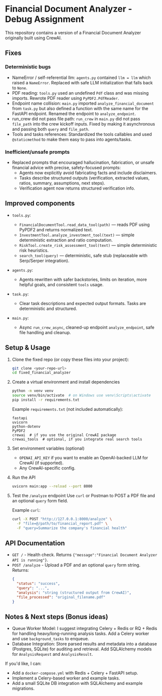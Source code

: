 # Financial Document Analyzer - Debug Assignment

This repository contains a version of a Financial Document Analyzer originally built using CrewAI.  

## Fixes

### Deterministic bugs
- NameError / self-referential llm: `agents.py` contained `llm = llm` which raised a `NameError`. Replaced with safe LLM initialization that falls back to `None`.
- PDF reading: `tools.py` used an undefined `Pdf` class and was missing imports. Rewrote PDF reader using `PyPDF2.PdfReader`.
- Endpoint name collision: `main.py` imported `analyze_financial_document` from `task.py` but also defined a function with the same name for the FastAPI endpoint. Renamed the endpoint to `analyze_endpoint`.
- run_crew did not pass file path: `run_crew` in `main.py` did not pass `file_path` into the crew kickoff inputs. Fixed by making it asynchronous and passing both `query` and `file_path`.
- Tools and tasks references: Standardized the tools callables and used `@staticmethod` to make them easy to pass into agents/tasks.

### Inefficient/unsafe prompts
- Replaced prompts that encouraged hallucination, fabrication, or unsafe financial advice with precise, safety-focused prompts:
  - Agents now explicitly avoid fabricating facts and include disclaimers.
  - Tasks describe structured outputs (verification, extracted values, ratios, summary, assumptions, next steps).
  - Verification agent now returns structured verification info.

## Improved components
- `tools.py`:
  - `FinancialDocumentTool.read_data_tool(path)` — reads PDF using PyPDF2 and returns normalized text.
  - `InvestmentTool.analyze_investment_tool(text)` — simple deterministic extraction and ratio computation.
  - `RiskTool.create_risk_assessment_tool(text)` — simple deterministic risk heuristics.
  - `search_tool(query)` — deterministic, safe stub (replaceable with Serp/Serper integration).

- `agents.py`:
  - Agents rewritten with safer backstories, limits on iteration, more helpful goals, and consistent `tools` usage.

- `task.py`:
  - Clear task descriptions and expected output formats. Tasks are deterministic and structured.

- `main.py`:
  - Async `run_crew_async`, cleaned-up endpoint `analyze_endpoint`, safe file handling and cleanup.

## Setup & Usage

1. Clone the fixed repo (or copy these files into your project):
   ```bash
   git clone <your-repo-url>
   cd fixed_financial_analyzer
   ```

2. Create a virtual environment and install dependencies
   ```bash
   python -m venv venv
   source venv/bin/activate  # on Windows use venv\Scripts\activate
   pip install -r requirements.txt
   ```
   Example `requirements.txt` (not included automatically):
   ```
   fastapi
   uvicorn
   python-dotenv
   PyPDF2
   crewai  # if you use the original CrewAI package
   crewai_tools  # optional, if you integrate real search tools
   ```

3. Set environment variables (optional)
   - `OPENAI_API_KEY` if you want to enable an OpenAI-backed LLM for CrewAI (if supported).
   - Any CrewAI-specific config.

4. Run the API
   ```bash
   uvicorn main:app --reload --port 8000
   ```

5. Test the `/analyze` endpoint
   Use `curl` or Postman to POST a PDF file and an optional `query` form field.

   Example `curl`:
   ```bash
   curl -X POST "http://127.0.0.1:8000/analyze" \
     -F "file=@/path/to/financial_report.pdf" \
     -F "query=Summarize the company's financial health"
   ```

## API Documentation

- `GET /` - Health check. Returns `{"message":"Financial Document Analyzer API is running"}`.
- `POST /analyze` - Upload a PDF and an optional `query` form string. Returns:
  ```json
  {
    "status": "success",
    "query": "...",
    "analysis": "string (structured output from CrewAI)",
    "file_processed": "original_filename.pdf"
  }
  ```

## Notes & Next steps (Bonus ideas)

- Queue Worker Model: I suggest integrating Celery + Redis or RQ + Redis for handling heavy/long-running analysis tasks. Add a Celery worker and use `background_tasks` to enqueue.
- Database Integration: Store parsed results and metadata into a database (Postgres, SQLite) for auditing and retrieval. Add SQLAlchemy models for `AnalysisRequest` and `AnalysisResult`.

If you'd like, I can:
- Add a `docker-compose.yml` with Redis + Celery + FastAPI setup.
- Implement a Celery-based worker and example tasks.
- Add a small SQLite DB integration with SQLAlchemy and example migrations.

